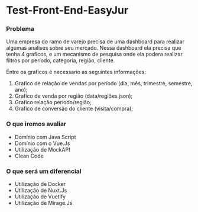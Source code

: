 # Test-Front-End-EasyJur

<h3>Problema</h3>

<p>Uma empresa do ramo de varejo precisa de uma dashboard para realizar algumas analises sobre seu mercado.
Nessa dashboard ela precisa que tenha 4 graficos, e um mecanismo de pesquisa onde ela podera realizar filtros por período, categoria, região, cliente.</p>
<p>Entre os graficos é necessario as seguintes informações:</p>

<ol>
  <li>Grafico de relação de vendas por período (dia, mês, trimestre, semestre, ano);</li>
  <li>Grafico de venda por região (data/regiões.json);</li>
  <li>Grafico relação período/região;</li>
  <li>Grafico de conversão do cliente (visita/compra);</li>
</ol>

<h3>O que iremos avaliar</h3>

<ul>
  <li>Domínio com Java Script</li>
  <li>Domínio com o Vue.Js</li>
  <li>Utilização de MockAPI </li>
  <li>Clean Code</li>
</ul>

<h3>O que será um diferencial</h3>

<ul>
  <li>Utilização de Docker</li>
  <li>Utilização de Nuxt.Js</li>
  <li>Utilização de Vuetify </li>
  <li>Utilização de Mirage.Js</li>
</ul>
